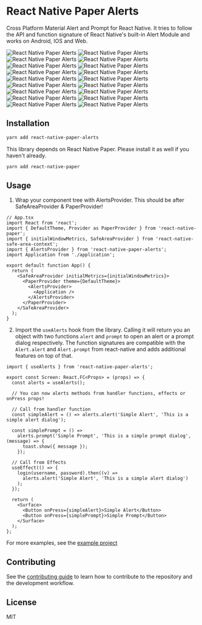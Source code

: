 # React Native Paper Alerts

Cross Platform Material Alert and Prompt for React Native. It tries to follow the API and function signature of React Native's built-in Alert Module and works on Android, IOS and Web.

![React Native Paper Alerts](/screenshots/sc1.png?raw=true 'Simple Alert')
![React Native Paper Alerts](/screenshots/sc2.png?raw=true 'Alert With Multiple Butons')
![React Native Paper Alerts](/screenshots/sc3.png?raw=true 'Alert With Stacked Butons')
![React Native Paper Alerts](/screenshots/sc4.png?raw=true 'Simple Prompt')
![React Native Paper Alerts](/screenshots/sc5.png?raw=true 'Simple Prompt (Focused)')
![React Native Paper Alerts](/screenshots/sc6.png?raw=true 'Prompt With Outlined Input')
![React Native Paper Alerts](/screenshots/sc7.png?raw=true 'Prompt With Label')
![React Native Paper Alerts](/screenshots/sc8.png?raw=true 'Prompt With Label (Focused)')
![React Native Paper Alerts](/screenshots/sc9.png?raw=true 'Login Prompt')
![React Native Paper Alerts](/screenshots/sc10.png?raw=true 'Simple Alert (Dark Mode)')
![React Native Paper Alerts](/screenshots/sc1.png?raw=true 'Alert With Multiple Butons (Dark Mode)')
![React Native Paper Alerts](/screenshots/sc12.png?raw=true 'Alert With Stacked Butons (Dark Mode)')
![React Native Paper Alerts](/screenshots/sc13.png?raw=true 'Simple Prompt (Dark Mode)')
![React Native Paper Alerts](/screenshots/sc14.png?raw=true 'Simple Prompt (Focused) (Dark Mode)')
![React Native Paper Alerts](/screenshots/sc15.png?raw=true 'Prompt With Outlined Input (Dark Mode)')
![React Native Paper Alerts](/screenshots/sc16.png?raw=true 'Prompt With Label (Dark Mode)')
![React Native Paper Alerts](/screenshots/sc17.png?raw=true 'Prompt With Label (Focused) (Dark Mode)')
![React Native Paper Alerts](/screenshots/sc18.png?raw=true 'Login Prompt (Dark Mode)')

## Installation

```sh
yarn add react-native-paper-alerts
```

This library depends on React Native Paper. Please install it as well if you haven't already.

```sh
yarn add react-native-paper
```

## Usage

1. Wrap your component tree with AlertsProvider. This should be after SafeAreaProvider & PaperProvider!

```tsx
// App.tsx
import React from 'react';
import { DefaultTheme, Provider as PaperProvider } from 'react-native-paper';
import { initialWindowMetrics, SafeAreaProvider } from 'react-native-safe-area-context';
import { AlertsProvider } from 'react-native-paper-alerts';
import Application from './application';

export default function App() {
  return (
    <SafeAreaProvider initialMetrics={initialWindowMetrics}>
      <PaperProvider theme={DefaultTheme}>
        <AlertsProvider>
          <Application />
        </AlertsProvider>
      </PaperProvider>
    </SafeAreaProvider>
  );
}
```

2. Import the `useAlerts` hook from the library. Calling it will return you an object with two functions `alert` and `prompt` to open an alert or a prompt dialog respectively. The function signatures are compatible with the `Alert.alert` and `Alert.prompt` from react-native and adds additional features on top of that.

```tsx
import { useAlerts } from 'react-native-paper-alerts';

export const Screen: React.FC<Props> = (props) => {
  const alerts = useAlerts();

  // You can now alerts methods from handler functions, effects or onPress props!

  // Call from handler function
  const simpleAlert = () => alerts.alert('Simple Alert', 'This is a simple alert dialog');

  const simplePrompt = () =>
    alerts.prompt('Simple Prompt', 'This is a simple prompt dialog', (message) => {
      toast.show({ message });
    });

  // Call from Effects
  useEffect(() => {
    login(username, password).then((v) =>
      alerts.alert('Simple Alert', 'This is a simple alert dialog')
    );
  });

  return (
    <Surface>
      <Button onPress={simpleAlert}>Simple Alert</Button>
      <Button onPress={simplePrompt}>Simple Prompt</Button>
    </Surface>
  );
};
```

For more examples, see the [example project](example/src/screens/welcome.tsx)

## Contributing

See the [contributing guide](CONTRIBUTING.md) to learn how to contribute to the repository and the development workflow.

## License

MIT
